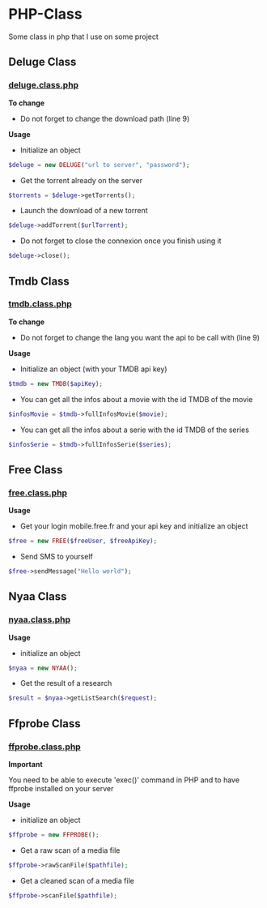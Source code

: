 # PHP-Class
Some class in php that I use on some project

## Deluge Class ##
### [deluge.class.php](https://github.com/DragonSkyMine/PHP-Class/blob/main/deluge.class.php) ###

**To change**

- Do not forget to change the download path (line 9)

**Usage**

- Initialize an object
```php
$deluge = new DELUGE("url to server", "password");
```
- Get the torrent already on the server
```php
$torrents = $deluge->getTorrents();
```
- Launch the download of a new torrent
```php
$deluge->addTorrent($urlTorrent);
```
- Do not forget to close the connexion once you finish using it
```php
$deluge->close();
```

## Tmdb Class ##
### [tmdb.class.php](https://github.com/DragonSkyMine/PHP-Class/blob/main/tmdb.class.php) ###

**To change**

- Do not forget to change the lang you want the api to be call with (line 9)

**Usage**

- Initialize an object (with your TMDB api key)
```php
$tmdb = new TMDB($apiKey);
```

- You can get all the infos about a movie with the id TMDB of the movie
```php
$infosMovie = $tmdb->fullInfosMovie($movie);
```

- You can get all the infos about a serie with the id TMDB of the series
```php
$infosSerie = $tmdb->fullInfosSerie($series);
```

## Free Class ##
### [free.class.php](https://github.com/DragonSkyMine/PHP-Class/blob/main/free.class.php) ###

**Usage**

- Get your login mobile.free.fr and your api key and initialize an object
```php
$free = new FREE($freeUser, $freeApiKey);
```

- Send SMS to yourself
```php
$free->sendMessage("Hello world");
```

## Nyaa Class ##
### [nyaa.class.php](https://github.com/DragonSkyMine/PHP-Class/blob/main/nyaa.class.php) ###

**Usage**

- initialize an object
```php
$nyaa = new NYAA();
```

- Get the result of a research
```php
$result = $nyaa->getListSearch($request);
```

## Ffprobe Class ##
### [ffprobe.class.php](https://github.com/DragonSkyMine/PHP-Class/blob/main/ffprobe.class.php) ###

**Important**

 You need to be able to execute 'exec()' command in PHP and to have ffprobe installed on your server

**Usage**

- initialize an object
```php
$ffprobe = new FFPROBE();
```

- Get a raw scan of a media file
```php
$ffprobe->rawScanFile($pathfile);
```

- Get a cleaned scan of a media file
```php
$ffprobe->scanFile($pathfile);
```

